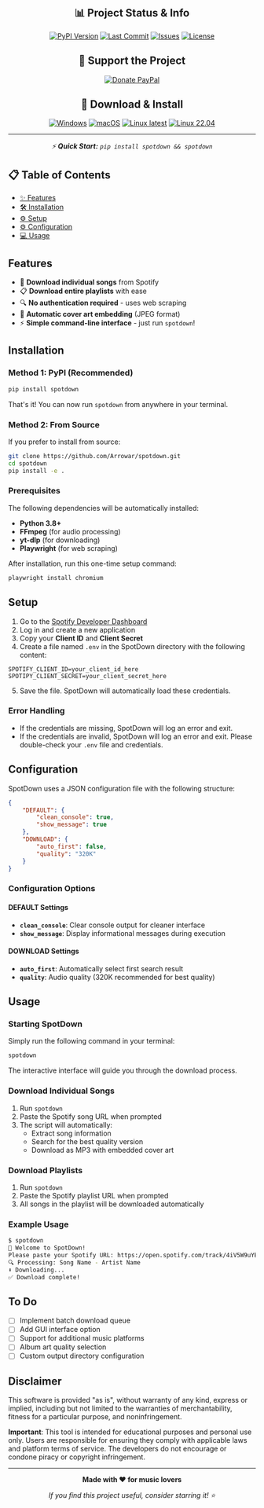 <div align="center">

## 📊 Project Status & Info
[![PyPI Version](https://img.shields.io/pypi/v/spotdown?logo=pypi&logoColor=white&labelColor=2d3748&color=3182ce&style=for-the-badge)](https://pypi.org/project/spotdown)
[![Last Commit](https://img.shields.io/github/last-commit/Arrowar/spotdown?logo=git&logoColor=white&labelColor=2d3748&color=805ad5&style=for-the-badge)](https://github.com/Arrowar/spotdown/commits)
[![Issues](https://img.shields.io/github/issues/Arrowar/spotdown?logo=github&logoColor=white&labelColor=2d3748&color=ed8936&style=for-the-badge)](https://github.com/Arrowar/spotdown/issues)
[![License](https://img.shields.io/github/license/Arrowar/spotdown?logo=gnu&logoColor=white&labelColor=2d3748&color=e53e3e&style=for-the-badge)](https://github.com/Arrowar/spotdown/blob/main/LICENSE)

## 💝 Support the Project

[![Donate PayPal](https://img.shields.io/badge/💳_Donate-PayPal-00457C?style=for-the-badge&logo=paypal&logoColor=white&labelColor=2d3748)](https://www.paypal.com/donate/?hosted_button_id=UXTWMT8P6HE2C)

## 🚀 Download & Install

[![Windows](https://img.shields.io/badge/🪟_Windows-0078D4?style=for-the-badge&logo=windows&logoColor=white&labelColor=2d3748)](https://github.com/Arrowar/spotdown/releases/latest/download/spotdown_win.exe)
[![macOS](https://img.shields.io/badge/🍎_macOS-000000?style=for-the-badge&logo=apple&logoColor=white&labelColor=2d3748)](https://github.com/Arrowar/spotdown/releases/latest/download/spotdown_mac)
[![Linux latest](https://img.shields.io/badge/🐧_Linux_latest-FCC624?style=for-the-badge&logo=linux&logoColor=black&labelColor=2d3748)](https://github.com/Arrowar/spotdown/releases/latest/download/spotdown_linux_latest)
[![Linux 22.04](https://img.shields.io/badge/🐧_Linux_22.04-FCC624?style=for-the-badge&logo=linux&logoColor=black&labelColor=2d3748)](https://github.com/Arrowar/spotdown/releases/latest/download/spotdown_linux_previous)

---

*⚡ **Quick Start:** `pip install spotdown && spotdown`*

</div>

## 📋 Table of Contents

- [✨ Features](#features)
- [🛠️ Installation](#️installation)
- [⚙️ Setup](#setup)
- [⚙️ Configuration](#configuration)
- [💻 Usage](#usage)

## Features

- 🎵 **Download individual songs** from Spotify
- 📋 **Download entire playlists** with ease
- 🔍 **No authentication required** - uses web scraping
- 🎨 **Automatic cover art embedding** (JPEG format)
- ⚡ **Simple command-line interface** - just run `spotdown`!

## Installation

### Method 1: PyPI (Recommended)

```bash
pip install spotdown
```

That's it! You can now run `spotdown` from anywhere in your terminal.

### Method 2: From Source

If you prefer to install from source:

```bash
git clone https://github.com/Arrowar/spotdown.git
cd spotdown
pip install -e .
```

### Prerequisites

The following dependencies will be automatically installed:

- **Python 3.8+**
- **FFmpeg** (for audio processing)
- **yt-dlp** (for downloading)
- **Playwright** (for web scraping)

After installation, run this one-time setup command:

```bash
playwright install chromium
```

## Setup

1. Go to the [Spotify Developer Dashboard](https://developer.spotify.com/dashboard/)
2. Log in and create a new application
3. Copy your **Client ID** and **Client Secret**
4. Create a file named `.env` in the SpotDown directory with the following content:

```
SPOTIFY_CLIENT_ID=your_client_id_here
SPOTIPY_CLIENT_SECRET=your_client_secret_here
```

5. Save the file. SpotDown will automatically load these credentials.

### Error Handling
- If the credentials are missing, SpotDown will log an error and exit.
- If the credentials are invalid, SpotDown will log an error and exit. Please double-check your `.env` file and credentials.

## Configuration

SpotDown uses a JSON configuration file with the following structure:

```json
{
    "DEFAULT": {
        "clean_console": true,
        "show_message": true
    },
    "DOWNLOAD": {
        "auto_first": false,
        "quality": "320K"
    }
}
```

### Configuration Options

#### DEFAULT Settings
- **`clean_console`**: Clear console output for cleaner interface
- **`show_message`**: Display informational messages during execution

#### DOWNLOAD Settings
- **`auto_first`**: Automatically select first search result
- **`quality`**: Audio quality (320K recommended for best quality)

## Usage

### Starting SpotDown

Simply run the following command in your terminal:

```bash
spotdown
```

The interactive interface will guide you through the download process.

### Download Individual Songs

1. Run `spotdown`
2. Paste the Spotify song URL when prompted
3. The script will automatically:
   - Extract song information
   - Search for the best quality version
   - Download as MP3 with embedded cover art

### Download Playlists

1. Run `spotdown`
2. Paste the Spotify playlist URL when prompted
3. All songs in the playlist will be downloaded automatically

### Example Usage

```bash
$ spotdown
🎵 Welcome to SpotDown!
Please paste your Spotify URL: https://open.spotify.com/track/4iV5W9uYEdYUVa79Axb7Rh
🔍 Processing: Song Name - Artist Name
⬇️ Downloading...
✅ Download complete!
```

## To Do

- [ ] Implement batch download queue
- [ ] Add GUI interface option
- [ ] Support for additional music platforms
- [ ] Album art quality selection
- [ ] Custom output directory configuration

## Disclaimer

This software is provided "as is", without warranty of any kind, express or implied, including but not limited to the warranties of merchantability, fitness for a particular purpose, and noninfringement. 

**Important**: This tool is intended for educational purposes and personal use only. Users are responsible for ensuring they comply with applicable laws and platform terms of service. The developers do not encourage or condone piracy or copyright infringement.

---

<div align="center">

**Made with ❤️ for music lovers**

*If you find this project useful, consider starring it! ⭐*

</div>
